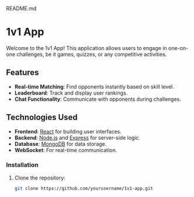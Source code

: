 README.md
# 1v1 App

Welcome to the 1v1 App! This application allows users to engage in one-on-one challenges, be it games, quizzes, or any competitive activities. 

## Features

- **Real-time Matching**: Find opponents instantly based on skill level.
- **Leaderboard**: Track and display user rankings.
- **Chat Functionality**: Communicate with opponents during challenges.

## Technologies Used

- **Frontend**: [React](https://reactjs.org/) for building user interfaces.
- **Backend**: [Node.js](https://nodejs.org/) and [Express](https://expressjs.com/) for server-side logic.
- **Database**: [MongoDB](https://www.mongodb.com/) for data storage.
- **WebSocket**: For real-time communication.

### Installation

1. Clone the repository:
   ```bash
   git clone https://github.com/yourusername/1v1-app.git
